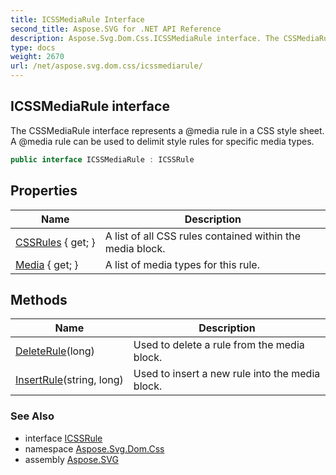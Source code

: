 ```yaml
---
title: ICSSMediaRule Interface
second_title: Aspose.SVG for .NET API Reference
description: Aspose.Svg.Dom.Css.ICSSMediaRule interface. The CSSMediaRule interface represents a media rule in a CSS style sheet. A media rule can be used to delimit style rules for specific media types
type: docs
weight: 2670
url: /net/aspose.svg.dom.css/icssmediarule/
---
```

## ICSSMediaRule interface

The CSSMediaRule interface represents a @media rule in a CSS style sheet. A @media rule can be used to delimit style rules for specific media types.

```csharp
public interface ICSSMediaRule : ICSSRule
```

## Properties

| Name | Description |
| --- | --- |
| [CSSRules](../../aspose.svg.dom.css/icssmediarule/cssrules/) { get; } | A list of all CSS rules contained within the media block. |
| [Media](../../aspose.svg.dom.css/icssmediarule/media/) { get; } | A list of media types for this rule. |

## Methods

| Name | Description |
| --- | --- |
| [DeleteRule](../../aspose.svg.dom.css/icssmediarule/deleterule/)(long) | Used to delete a rule from the media block. |
| [InsertRule](../../aspose.svg.dom.css/icssmediarule/insertrule/)(string, long) | Used to insert a new rule into the media block. |

### See Also

* interface [ICSSRule](../icssrule/)
* namespace [Aspose.Svg.Dom.Css](../../aspose.svg.dom.css/)
* assembly [Aspose.SVG](../../)
